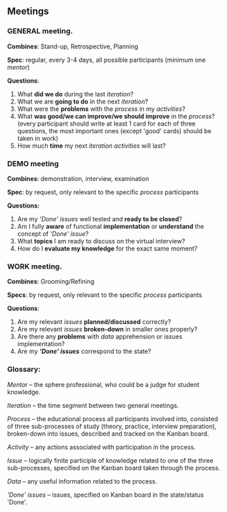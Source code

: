 ## Meetings


### GENERAL meeting. 
**Combines**: Stand-up, Retrospective, Planning 

**Spec**: regular, every 3-4 days, all possible participants (minimum one *mentor*)

**Questions**:

1. What **did we do** during the last *iteration*?
2. What we are **going to do** in the next *iteration*?
3. What were the **problems** with the *process* in my *activities*?
4. What **was good/we can improve/we should improve** in the *process*?
(every participant should write at least 1 card for each of three questions, the most important ones (except 'good' cards) should be taken in work)
5. How much **time** my next *iteration* *activities* will last?

### DEMO meeting 
**Combines**: demonstration, interview, examination 

**Spec**: by request, only relevant to the specific *process* participants

**Questions:**

1. Are my *'Done' issues* well tested and **ready to be closed**?
2. Am I fully **aware** of functional **implementation** or **understand** the concept of *'Done' issue*?
3. What **topics** I am ready to discuss on the virtual interview?
4. How do I **evaluate my knowledge** for the exact same moment?

### WORK meeting.
**Combines**: Grooming/Refining 

**Specs**: by request, only relevant to the specific *process* participants

**Questions**:

1. Are my relevant *issues* **planned/discussed** correctly?
2. Are my relevant *issues* **broken-down** in smaller ones properly?
3. Are there any **problems** with *data* apprehension or issues implementation?
4. Are my ***'Done' issues*** correspond to the state?

### Glossary:
*Mentor* – the sphere professional, who could be a judge for student knowledge.

*Iteration* – the time segment between two general meetings.

*Process* – the educational process all participants involved into, consisted of three sub-processes of study (theory, practice, interview preparation), broken-down into issues, described and tracked on the Kanban board.

*Activity* – any actions associated with participation in the process.

*Issue* – logically finite participle of knowledge related to one of the three sub-processes, specified on the Kanban board taken through the process.

*Data* – any useful information related to the process.

*'Done' issues* – issues, specified on Kanban board in the state/status 'Done'.
